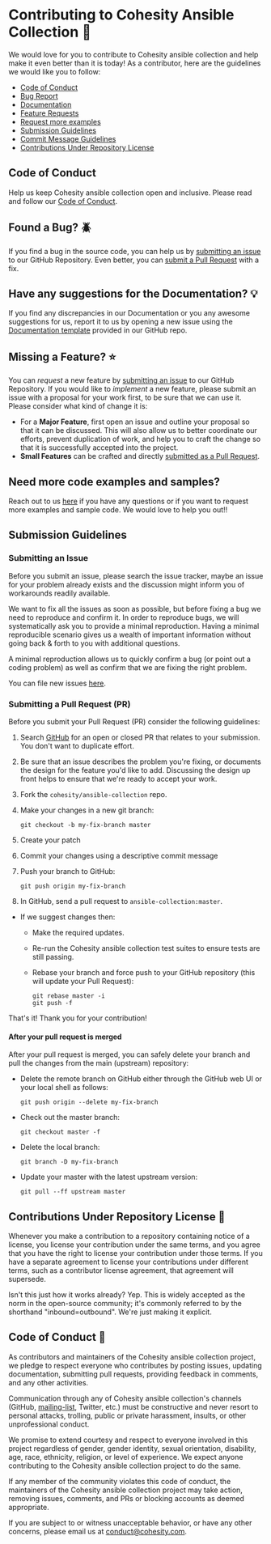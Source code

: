 # Contributing to Cohesity Ansible Collection :handshake:

We would love for you to contribute to Cohesity ansible collection and help make it even better than it is
today! As a contributor, here are the guidelines we would like you to follow:

 - [Code of Conduct](#coc)
 - [Bug Report](#issue)
 - [Documentation](#doc)
 - [Feature Requests](#feature)
 - [Request more examples](#example)
 - [Submission Guidelines](#submit)
 - [Commit Message Guidelines](#commit)
 - [Contributions Under Repository License](#cla) 

## <a name="coc"></a> Code of Conduct
Help us keep Cohesity ansible collection open and inclusive. Please read and follow our [Code of Conduct](#coc-details).


## <a name="issue"></a> Found a Bug? :beetle:
If you find a bug in the source code, you can help us by
[submitting an issue](#submit-issue) to our GitHub Repository. Even better, you can
[submit a Pull Request](#submit-pr) with a fix.

## <a name="doc"></a> Have any suggestions for the Documentation? :bulb:
If you find any discrepancies in our Documentation or you any awesome suggestions for us, report it to us by opening a new issue using the  [Documentation template](https://github.com/cohesity/ansible-collection/issues/new?assignees=&labels=&template=documentation.md&title=) provided in our GitHub repo.


## <a name="feature"></a> Missing a Feature? :star:	
You can *request* a new feature by [submitting an issue](#submit-issue) to our GitHub
Repository. If you would like to *implement* a new feature, please submit an issue with
a proposal for your work first, to be sure that we can use it.
Please consider what kind of change it is:

* For a **Major Feature**, first open an issue and outline your proposal so that it can be
discussed. This will also allow us to better coordinate our efforts, prevent duplication of work,
and help you to craft the change so that it is successfully accepted into the project.
* **Small Features** can be crafted and directly [submitted as a Pull Request](#submit-pr).

## <a name="example"></a> Need more code examples and samples?
Reach out to us [here](https://github.com/cohesity/ansible-collection/issues/new?assignees=&labels=&template=sample-requests---questions---.md&title=) if you have any questions or if you want to request more examples and sample code. We would love to help you out!!

## <a name="submit"></a> Submission Guidelines

### <a name="submit-issue"></a> Submitting an Issue

Before you submit an issue, please search the issue tracker, maybe an issue for your problem already exists and the discussion might inform you of workarounds readily available.

We want to fix all the issues as soon as possible, but before fixing a bug we need to reproduce and confirm it. In order to reproduce bugs, we will systematically ask you to provide a minimal reproduction. Having a minimal reproducible scenario gives us a wealth of important information without going back & forth to you with additional questions.

A minimal reproduction allows us to quickly confirm a bug (or point out a coding problem) as well as confirm that we are fixing the right problem.

You can file new issues [here](https://github.com/cohesity/ansible-collection/issues/new?assignees=&labels=&template=bug-report.md&title=).


### <a name="submit-pr"></a> Submitting a Pull Request (PR)
Before you submit your Pull Request (PR) consider the following guidelines:

1. Search [GitHub](https://github.com/cohesity/ansible-collection/pulls) for an open or closed PR
  that relates to your submission. You don't want to duplicate effort.

1. Be sure that an issue describes the problem you're fixing, or documents the design for the feature you'd like to add.
  Discussing the design up front helps to ensure that we're ready to accept your work.

1. Fork the `cohesity/ansible-collection` repo.

1. Make your changes in a new git branch:

     ```shell
     git checkout -b my-fix-branch master
     ```

1. Create your patch

1. Commit your changes using a descriptive commit message 

1. Push your branch to GitHub:

    ```shell
    git push origin my-fix-branch
    ```

1. In GitHub, send a pull request to `ansible-collection:master`.
* If we suggest changes then:
  * Make the required updates.
  * Re-run the Cohesity ansible collection test suites to ensure tests are still passing.
  * Rebase your branch and force push to your GitHub repository (this will update your Pull Request):

    ```shell
    git rebase master -i
    git push -f
    ```

That's it! Thank you for your contribution!

#### After your pull request is merged

After your pull request is merged, you can safely delete your branch and pull the changes
from the main (upstream) repository:

* Delete the remote branch on GitHub either through the GitHub web UI or your local shell as follows:

    ```shell
    git push origin --delete my-fix-branch
    ```

* Check out the master branch:

    ```shell
    git checkout master -f
    ```

* Delete the local branch:

    ```shell
    git branch -D my-fix-branch
    ```

* Update your master with the latest upstream version:

    ```shell
    git pull --ff upstream master
    ```

## <a name="cla"></a> Contributions Under Repository License :memo:


Whenever you make a contribution to a repository containing notice of a license, you license your contribution under the same terms, and you agree that you have the right to license your contribution under those terms. If you have a separate agreement to license your contributions under different terms, such as a contributor license agreement, that agreement will supersede.

Isn't this just how it works already? Yep. This is widely accepted as the norm in the open-source community; it's commonly referred to by the shorthand "inbound=outbound". We're just making it explicit.


## <a name="coc-details"></a> Code of Conduct :cop:

As contributors and maintainers of the Cohesity ansible collection project, we pledge to respect everyone who contributes by posting issues, updating documentation, submitting pull requests, providing feedback in comments, and any other activities.

Communication through any of Cohesity ansible collection's channels (GitHub, [mailing-list](mailto:cohesity-api-sdks@cohesity.com), Twitter, etc.) must be constructive and never resort to personal attacks, trolling, public or private harassment, insults, or other unprofessional conduct.

We promise to extend courtesy and respect to everyone involved in this project regardless of gender, gender identity, sexual orientation, disability, age, race, ethnicity, religion, or level of experience. We expect anyone contributing to the Cohesity ansible collection project to do the same.

If any member of the community violates this code of conduct, the maintainers of the Cohesity ansible collection project may take action, removing issues, comments, and PRs or blocking accounts as deemed appropriate.

If you are subject to or witness unacceptable behavior, or have any other concerns, please email us at [conduct@cohesity.com](mailto:conduct@cohesity.com).
